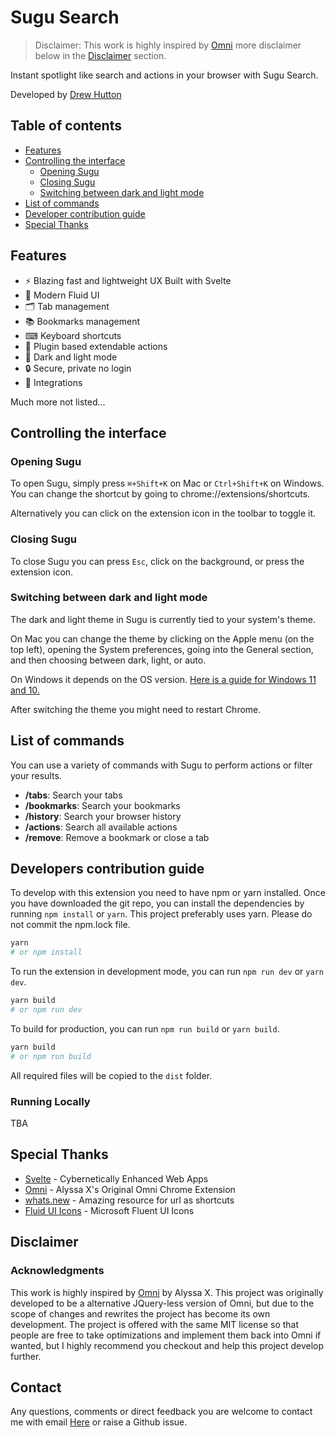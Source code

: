 # Sugu Search

> Disclaimer: This work is highly inspired by [Omni](https://github.com/alyssaxuu/omni) more disclaimer below in the [Disclaimer](#disclaimer) section.

Instant spotlight like search and actions in your browser with Sugu Search. 

Developed by [Drew Hutton](https://github.com/yoroshikun)

## Table of contents

- [Features](#features)
- [Controlling the interface](#controlling-the-interface)
  - [Opening Sugu](#opening-sugu)
  - [Closing Sugu](#closing-sugu)
  - [Switching between dark and light mode](#switching-between-dark-and-light-mode)
- [List of commands](#list-of-commands)
- [Developer contribution guide](#developer-contribution-guide)
- [Special Thanks](#special-thanks)

## Features

- ⚡️ Blazing fast and lightweight UX Built with Svelte
- 💅 Modern Fluid UI
- 🗂 Tab management
- 📚 Bookmarks management
- ⌨ Keyboard shortcuts
- 🔌 Plugin based extendable actions
- 🌙 Dark and light mode
- 🔒 Secure, private no login
- 🧩 Integrations 

Much more not listed...

## Controlling the interface

### Opening Sugu

To open Sugu, simply press `⌘+Shift+K` on Mac or `Ctrl+Shift+K` on Windows. You can change the shortcut by going to chrome://extensions/shortcuts.

Alternatively you can click on the extension icon in the toolbar to toggle it.

### Closing Sugu

To close Sugu you can press `Esc`, click on the background, or press the extension icon.

### Switching between dark and light mode

The dark and light theme in Sugu is currently tied to your system's theme.

On Mac you can change the theme by clicking on the Apple menu (on the top left), opening the System preferences, going into the General section, and then choosing between dark, light, or auto.

On Windows it depends on the OS version. [Here is a guide for Windows 11 and 10.](https://support.microsoft.com/en-us/windows/change-desktop-background-and-colors-176702ca-8e24-393b-15f2-b15b38f69de6#ID0EBF=Windows_11)

After switching the theme you might need to restart Chrome.

## List of commands

You can use a variety of commands with Sugu to perform actions or filter your results.

- **/tabs**: Search your tabs
- **/bookmarks**: Search your bookmarks
- **/history**: Search your browser history
- **/actions**: Search all available actions
- **/remove**: Remove a bookmark or close a tab

## Developers contribution guide

To develop with this extension you need to have npm or yarn installed.
Once you have downloaded the git repo, you can install the dependencies by running `npm install` or `yarn`. This project preferably uses yarn. Please do not commit the npm.lock file.

```bash
yarn
# or npm install
```

To run the extension in development mode, you can run `npm run dev` or `yarn dev`.

```bash
yarn build
# or npm run dev
```

To build for production, you can run `npm run build` or `yarn build`.
```bash
yarn build
# or npm run build
```
All required files will be copied to the `dist` folder.

### Running Locally

TBA

## Special Thanks

- [Svelte](https://svelte.dev/) - Cybernetically Enhanced Web Apps
- [Omni](https://github.com/alyssaxuu/omni) - Alyssa X's Original Omni Chrome Extension
- [whats.new](https://whats.new/) - Amazing resource for url as shortcuts
- [Fluid UI Icons](https://github.com/microsoft/fluentui-system-icons) - Microsoft Fluent UI Icons

## Disclaimer

### Acknowledgments

This work is highly inspired by [Omni](https://github.com/alyssaxuu/omni) by Alyssa X. This project was originally developed to be a alternative JQuery-less version of Omni, but due to the scope of changes and rewrites the project has become its own development. The project is offered with the same MIT license so that people are free to take optimizations and implement them back into Omni if wanted, but I highly recommend you checkout and help this project develop further.

## Contact

Any questions, comments or direct feedback you are welcome to contact me with email [Here](mailto:drew.hutton@pm.me) or raise a Github issue.
